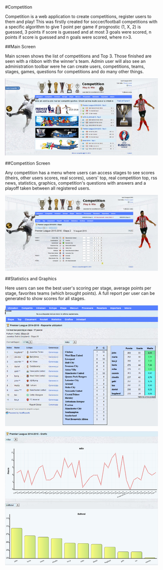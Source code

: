 #Competition

Competition is a web application to create competitions, register users to them and play! This was firstly created for soccer/football competitions with a specific algorithm to give 1 point per game if prognostic (1, X, 2) is guessed, 3 points if score is guessed and at most 3 goals were scored, n points if score is guessed and n goals were scored, where n>3.

##Main Screen

Main screen shows the list of competitions and Top 3. Those finished are seen with a ribbon with the winner's team. Admin user will also see an administration toolbar were he can create users, competitions, teams, stages, games, questions for competitions and do many other things.

![](/docs/screenshots/comp1.png)

##Competition Screen

Any competition has a menu where users can access stages to see scores (theirs, other users scores, real scores), users' top, real competition top, rss news, statistics, graphics, competition's questions with answers and a playoff taken between all registered users.

![](/docs/screenshots/comp2.png)

##Statistics and Graphics

Here users can see the best user's scoring per stage, average points per stage, favorites teams (which brought points). A full report per user can be generated to show scores for all stages.

![](/docs/screenshots/comp3.png)

![](/docs/screenshots/comp4.png)

